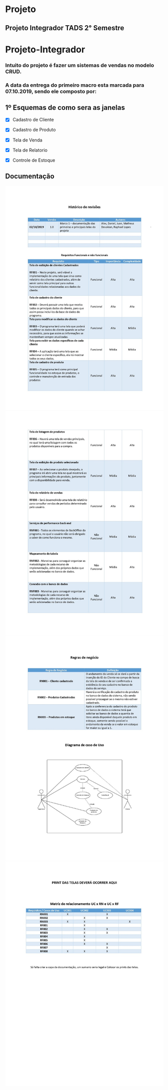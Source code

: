# Projeto
## Projeto Integrador TADS 2° Semestre

# Projeto-Integrador

### Intuito do projeto é fazer um sistemas de vendas no modelo CRUD. 

### A data da entrega do primeiro macro esta marcada para 07.10.2019, sendo ele composto por:

## 1º Esquemas de como sera as janelas
- [x] Cadastro de Cliente
- [x] Cadastro de Produto
- [x] Tela de Venda
- [x] Tela de Relatorio
- [x] Controle de Estoque


## Documentação

![](Documentação/Documentação_1.jpg)
![](Documentação/Documentação_2.jpg)
![](Documentação/Documentação_3.jpg)
![](Documentação/Documentação_4.jpg)

